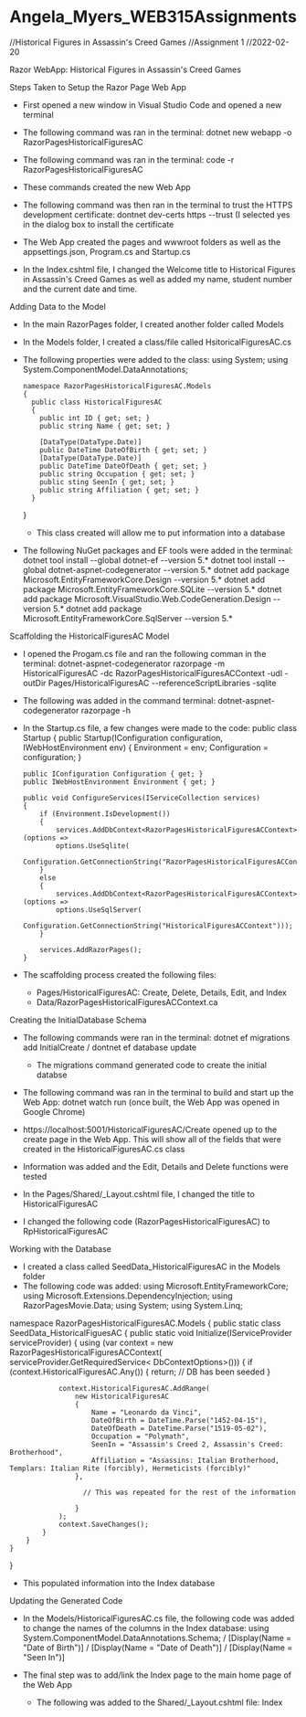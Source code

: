 # Angela_Myers_WEB315Assignments

//Historical Figures in Assassin's Creed Games
//Assignment 1
//2022-02-20

Razor WebApp: Historical Figures in Assassin's Creed Games

Steps Taken to Setup the Razor Page Web App
- First opened a new window in Visual Studio Code and opened a new terminal
- The following command was ran in the terminal: dotnet new webapp -o RazorPagesHistoricalFiguresAC
- The following command was ran in the terminal: code -r RazorPagesHistoricalFiguresAC
- These commands created the new Web App
- The following command was then ran in the terminal to trust the HTTPS development certificate: dontnet dev-certs https --trust (I selected yes in the dialog box to install the certificate
- The Web App created the pages and wwwroot folders as well as the appsettings.json, Program.cs and Startup.cs

- In the Index.cshtml file, I changed the Welcome title to Historical Figures in Assassin's Creed Games as well as added my name, student number and the current date and time.

Adding Data to the Model
- In the main RazorPages folder, I created another folder called Models
- In the Models folder, I created a class/file called HsitoricalFiguresAC.cs
- The following properties were added to the class:
    using System;
    using System.ComponentModel.DataAnnotations;

      namespace RazorPagesHistoricalFiguresAC.Models
      {
        public class HistoricalFiguresAC
        {
          public int ID { get; set; }
          public string Name { get; set; }

          [DataType(DataType.Date)]
          public DateTime DateOfBirth { get; set; }
          [DataType(DataType.Date)]
          public DateTime DateOfDeath { get; set; }
          public string Occupation { get; set; }
          public sting SeenIn { get; set; }
          public string Affiliation { get; set; }
        }
    }
    - This class created will allow me to put information into a database

- The following NuGet packages and EF tools were added in the terminal:
    dotnet tool install --global dotnet-ef --version 5.*
    dotnet tool install --global dotnet-aspnet-codegenerator --version 5.*
    dotnet add package Microsoft.EntityFrameworkCore.Design --version 5.*
    dotnet add package Microsoft.EntityFrameworkCore.SQLite --version 5.*
    dotnet add package Microsoft.VisualStudio.Web.CodeGeneration.Design --version 5.*
    dotnet add package Microsoft.EntityFrameworkCore.SqlServer --version 5.*

Scaffolding the HistoricalFiguresAC Model
- I opened the Progam.cs file and ran the following comman in the terminal: dotnet-aspnet-codegenerator razorpage -m HistoricalFiguresAC -dc RazorPagesHistoricalFiguresACContext -udl -outDir Pages/HistoricalFiguresAC --referenceScriptLibraries -sqlite 
- The following was added in the command terminal: dotnet-aspnet-codegenerator razorpage -h
- In the Startup.cs file, a few changes were made to the code:
    public class Startup
    {
      public Startup(IConfiguration configuration, IWebHostEnvironment env)
      {
          Environment = env;
          Configuration = configuration;
      }

      public IConfiguration Configuration { get; }
      public IWebHostEnvironment Environment { get; }

      public void ConfigureServices(IServiceCollection services)
      {
          if (Environment.IsDevelopment())
          {
              services.AddDbContext<RazorPagesHistoricalFiguresACContext>(options =>
              options.UseSqlite(
                  Configuration.GetConnectionString("RazorPagesHistoricalFiguresACContext")));
          }
          else
          {
              services.AddDbContext<RazorPagesHistoricalFiguresACContext>(options =>
              options.UseSqlServer(
                  Configuration.GetConnectionString("HistoricalFiguresACContext")));
          }

          services.AddRazorPages();
      }
      
- The scaffolding process created the following files:
    - Pages/HistoricalFiguresAC: Create, Delete, Details, Edit, and Index
    - Data/RazorPagesHistoricalFiguresACContext.ca 

Creating the InitialDatabase Schema
- The following commands were ran in the terminal: dotnet ef migrations add InitialCreate / dontnet ef database update
    - The migrations command generated code to create the initial databse

- The following command was ran in the terminal to build and start up the Web App: dotnet watch run (once built, the Web App was opened in Google Chrome)
- https://localhost:5001/HistoricalFiguresAC/Create opened up to the create page in the Web App. This will show all of the fields that were created in the HistoricalFiguresAC.cs class
- Information was added and the Edit, Details and Delete functions were tested

- In the Pages/Shared/_Layout.cshtml file, I changed the title to HistoricalFiguresAC
- I changed the following code (<a class="navbar-brand" asp-area="" asp-page="/Index">RazorPagesHistoricalFiguresAC</a>) to <a class="navbar-brand" asp-page="/Movies/Index">RpHistoricalFiguresAC</a>

Working with the Database
- I created a class called SeedData_HistoricalFiguresAC in the Models folder
- The following code was added:
using Microsoft.EntityFrameworkCore;
using Microsoft.Extensions.DependencyInjection;
using RazorPagesMovie.Data;
using System;
using System.Linq;

namespace RazorPagesHistoricalFiguresAC.Models
{
    public static class SeedData_HistoricalFiguesAC
    {
        public static void Initialize(IServiceProvider serviceProvider)
        {
            using (var context = new RazorPagesHistoricalFiguresACContext(
                serviceProvider.GetRequiredService<
                    DbContextOptions<RazorPagesHistoricalFiguresACContext>>()))
            {
                if (context.HistoricalFiguresAC.Any())
                {
                    return;   // DB has been seeded
                }

                context.HistoricalFiguresAC.AddRange(
                    new HistoricalFiguresAC
                    {
                        Name = "Leonardo da Vinci",
                        DateOfBirth = DateTime.Parse("1452-04-15"),
                        DateOfDeath = DateTime.Parse("1519-05-02"),
                        Occupation = "Polymath",
                        SeenIn = "Assassin's Creed 2, Assassin's Creed: Brotherhood",
                        Affiliation = "Assassins: Italian Brotherhood, Templars: Italian Rite (forcibly), Hermeticists (forcibly)"
                    },

                      // This was repeated for the rest of the information
                    
                    }
                );
                context.SaveChanges();
            }
        }
    }
}
- This populated information into the Index database
  
Updating the Generated Code
- In the Models/HistoricalFiguresAC.cs file, the following code was added to change the names of the columns in the Index database: using System.ComponentModel.DataAnnotations.Schema; / [Display(Name = "Date of Birth")] / [Display(Name = "Date of Death")] / [Display(Name = "Seen In")]
  
- The final step was to add/link the Index page to the main home page of the Web App
  - The following was added to the Shared/_Layout.cshtml file: <a class="nav-link text-dark" asp-area="" asp-page="/HistoricalFiguresAC/Index">Index</a>
